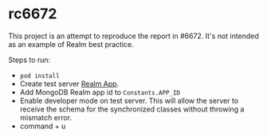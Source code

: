 # rc6672
This project is an attempt to reproduce the report in #6672. It's not intended as an example of Realm best practice.

Steps to run:
* `pod install`
* Create test server [Realm App](https://www.mongodb.com/realm).
* Add MongoDB Realm app id to `Constants.APP_ID`
* Enable developer mode on test server. This will allow the server to receive the schema for the synchronized classes without throwing a mismatch error.
* command + u
